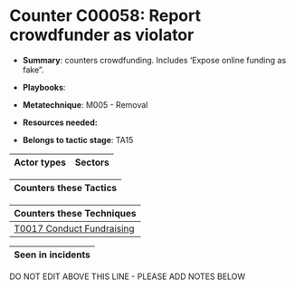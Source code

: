 # Counter C00058: Report crowdfunder as violator

* **Summary**: counters crowdfunding. Includes ‘Expose online funding as fake”.

* **Playbooks**: 

* **Metatechnique**: M005 - Removal

* **Resources needed:** 

* **Belongs to tactic stage**: TA15


| Actor types | Sectors |
| ----------- | ------- |



| Counters these Tactics |
| ---------------------- |



| Counters these Techniques |
| ------------------------- |
| [T0017 Conduct Fundraising](../../generated_pages/techniques/T0017.md) |



| Seen in incidents |
| ----------------- |


DO NOT EDIT ABOVE THIS LINE - PLEASE ADD NOTES BELOW